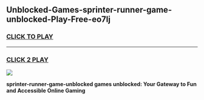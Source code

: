 
## Unblocked-Games-sprinter-runner-game-unblocked-Play-Free-eo7lj
<h3>
<a href="https://premium76.site?title=sprinter-runner-game-unblocked&ref=18A">CLICK TO PLAY</a></h3>
<hr>

<h3>
<a href="https://premium76.site?title=sprinter-runner-game-unblocked&ref=18A">CLICK 2 PLAY</a>
  
</h3>

<a href="https://premium76.site?title=sprinter-runner-game-unblocked&ref=18A"><img src="https://clearcache.store/games.png"></a>


**sprinter-runner-game-unblocked games unblocked: Your Gateway to Fun and Accessible Online Gaming**

